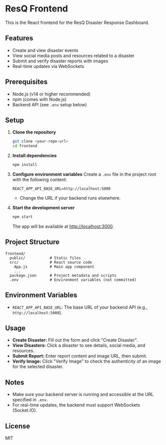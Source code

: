 # ResQ Frontend

This is the React frontend for the ResQ Disaster Response Dashboard.

## Features

- Create and view disaster events
- View social media posts and resources related to a disaster
- Submit and verify disaster reports with images
- Real-time updates via WebSockets

## Prerequisites

- Node.js (v14 or higher recommended)
- npm (comes with Node.js)
- Backend API (see `.env` setup below)

## Setup

1. **Clone the repository**

   ```bash
   git clone <your-repo-url>
   cd frontend
   ```

2. **Install dependencies**

   ```bash
   npm install
   ```

3. **Configure environment variables**
   Create a `.env` file in the project root with the following content:

   ```env
   REACT_APP_API_BASE_URL=http://localhost:5000
   ```

   - Change the URL if your backend runs elsewhere.

4. **Start the development server**
   ```bash
   npm start
   ```
   The app will be available at [http://localhost:3000](http://localhost:3000).

## Project Structure

```
frontend/
  public/           # Static files
  src/              # React source code
    App.js          # Main app component
    ...
  package.json      # Project metadata and scripts
  .env              # Environment variables (not committed)
```

## Environment Variables

- `REACT_APP_API_BASE_URL`: The base URL of your backend API (e.g., `http://localhost:5000`).

## Usage

- **Create Disaster:** Fill out the form and click "Create Disaster".
- **View Disasters:** Click a disaster to see details, social media, and resources.
- **Submit Report:** Enter report content and image URL, then submit.
- **Verify Image:** Click "Verify Image" to check the authenticity of an image for the selected disaster.

## Notes

- Make sure your backend server is running and accessible at the URL specified in `.env`.
- For real-time updates, the backend must support WebSockets (Socket.IO).

## License

MIT
